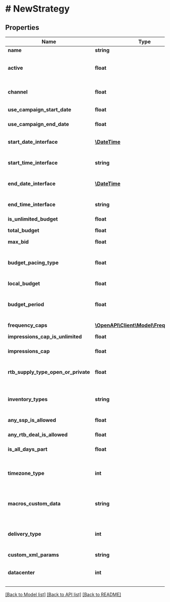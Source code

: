 # # NewStrategy

## Properties

Name | Type | Description | Notes
------------ | ------------- | ------------- | -------------
**name** | **string** | Name. | 
**active** | **float** | Status. 1 - Active, 0 - Pause. One of the ID values of parameter &#x60;statuses&#x60; in /constants is added to this parameter. | 
**channel** | **float** | One of the ID values of parameter &#x60;channels&#x60; in /constants is added to this parameter. | 
**use_campaign_start_date** | **float** | Use Campaign Start Date - 1, No - 0. | 
**use_campaign_end_date** | **float** | Use Campaign End Date - 1, No - 0. | 
**start_date_interface** | [**\DateTime**](\DateTime.md) | Start Date. If use_campaign_start_date &#x3D; 0 - Required. | [optional] 
**start_time_interface** | **string** | Start Time. If use_campaign_start_date &#x3D; 0 - Required. Example 23:45:59 | [optional] 
**end_date_interface** | [**\DateTime**](\DateTime.md) | End Date. If use_campaign_end_date &#x3D; 0 - Required. | [optional] 
**end_time_interface** | **string** | End Time. If use_campaign_end_date &#x3D; 0 - Required. Example 23:45:59 | [optional] 
**is_unlimited_budget** | **float** | Unlimited Budget. | 
**total_budget** | **float** | Budget. If is_unlimited_budget &#x3D; 0 - Required. | [optional] 
**max_bid** | **float** | Max. CPM bid. | 
**budget_pacing_type** | **float** | Pacing Type. One of the ID values of parameter &#x60;budget_pacing_types&#x60; in /constants is added to this parameter. | 
**local_budget** | **float** | Budget For Budget Period. | [optional] 
**budget_period** | **float** | Budget Period. One of the ID values of parameter &#x60;budget_pacing_budget_intervals&#x60; in /constants is added to this parameter. | 
**frequency_caps** | [**\OpenAPI\Client\Model\FrequencyCap[]**](FrequencyCap.md) |  | [optional] 
**impressions_cap_is_unlimited** | **float** | Unlimited impressions cap - 0. No - 1. | 
**impressions_cap** | **float** | If impressions_cap_is_unlimited &#x3D; 1 - Required. | [optional] 
**rtb_supply_type_open_or_private** | **float** | Supply Type. One of the ID values of parameter &#x60;rtb_supply_types&#x60; in /constants is added to this parameter. | 
**inventory_types** | **string** | Inventory Types. ID values of parameter &#x60;inventory_types&#x60; in /constants is added to this parameter. For example 1 or 1,2. | 
**any_ssp_is_allowed** | **float** | Run on all Open Supply sources. Run All - 1. Not All - 0. | 
**any_rtb_deal_is_allowed** | **float** | Run on all deals. Run All - 1. Not All - 0. | 
**is_all_days_part** | **float** | Run on all day parts. Run All - 1. Not All - 0. | 
**timezone_type** | **int** | Time Zone Type. One of the ID values of parameter &#x60;day_part_timezones&#x60; in /constants is added to this parameter | [optional] 
**macros_custom_data** | **string** | You can pass this data upon impression using the [STRATEGY_CUSTOM_DATA] macro. | [optional] 
**delivery_type** | **int** | Delivery Type. One of the ID values of parameter &#x60;targeting_delivery_types&#x60; in /constants is added to this parameter | [optional] 
**custom_xml_params** | **string** |  | [optional] 
**datacenter** | **int** | Datacenter. Required. One of the ID values of parameter &#x60;datacenters&#x60; in /constants is added to this parameter | 

[[Back to Model list]](../../README.md#documentation-for-models) [[Back to API list]](../../README.md#documentation-for-api-endpoints) [[Back to README]](../../README.md)



